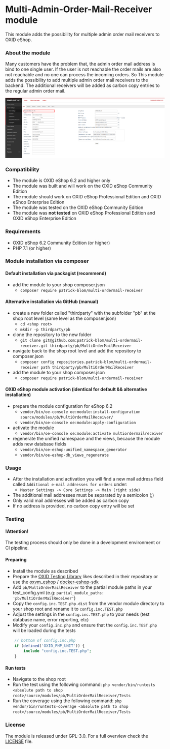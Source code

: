 Multi-Admin-Order-Mail-Receiver module
==================

This module adds the possibility for multiple admin order mail receivers to OXID eShop. 

### About the module
Many customers have the problem that, the admin order mail address is bind to one single user.
If the user is not reachable the order mails are also not reachable and no one can process the
incoming orders. So This module adds the possibility to add multiple admin order mail receivers
to the backend. The additional receivers will be added as carbon copy entries to the regular 
admin order mail.

![Image alt="preview of the module"](module-preview.png)

### Compatibility

* The module is OXID eShop 6.2 and higher only
* The module was built and will work on the OXID eShop Community Edition
* The module should work on OXID eShop Professional Edition and OXID eShop Enterprise Edition 
* The module was tested on the OXID eShop Community Edition
* The module was **not tested** on OXID eShop Professional Edition and OXID eShop Enterprise Edition 


### Requirements

* OXID eShop 6.2 Community Edition (or higher)
* PHP 7.1 (or higher)

### Module installation via composer

#### Default installation via packagist (recommend)
* add the module to your shop composer.json
    * `composer require patrick-blom/multi-ordermail-receiver`

#### Alternative installation via GitHub (manual)
* create a new folder called "thirdparty" with the subfolder "pb" at the shop root level (same level as the composer.json)
    * `cd <shop root>`
    * `mkdir -p thirdparty/pb`  
* clone the repository to the new folder
    * `git clone git@github.com:patrick-blom/multi-ordermail-receiver.git thirdparty/pb/MultiOrderMailReceiver` 
* navigate back to the shop root level and add the repository to composer.json
    * `composer config repositories.patrick-blom/multi-ordermail-receiver path thirdparty/pb/MultiOrderMailReceiver`
* add the module to your shop composer.json
    * `composer require patrick-blom/multi-ordermail-receiver`    

#### OXID eShop module activation (identical for default && alternative installation)
* prepare the module configuration for eShop 6.2
    * `vendor/bin/oe-console oe:module:install-configuration source/modules/pb/MultiOrderMailReceiver/`
    * `vendor/bin/oe-console oe:module:apply-configuration`
* activate the module
    * `vendor/bin/oe-console oe:module:activate multiordermailreceiver`
* regenerate the unified namespace and the views, because the module adds new database fields
    * `vendor/bin/oe-eshop-unified_namespace_generator`
    * `vendor/bin/oe-eshop-db_views_regenerate`

### Usage

* After the installation and activation you will find a new mail address field called `Additional e-mail addresses for orders` under:
    * `Master Settings -> Core Settings -> Main (right side)`
* The additional mail addresses must be separated by a semicolon (;)
* Only valid mail addresses will be added as carbon copy
* If no address is provided, no carbon copy entry will be set
   
### Testing

#### !Attention!
The testing process should only be done in a development environment or CI pipeline.

#### Preparing
* Install the module as described
* Prepare the [OXID Testing Library](https://github.com/OXID-eSales/testing_library) likes described in their repository 
or use the [oxvm_eshop](https://github.com/OXID-eSales/oxvm_eshop) / [docker-eshop-sdk](https://github.com/OXID-eSales/docker-eshop-sdk)
* Add `pb/MultiOrderMailReceiver` to the partial module paths in your test_config.yml (e.g: `partial_module_paths: 'pb/MultiOrderMailReceiver'`)
* Copy the `config.inc.TEST.php.dist` from the vendor module directory to your shop root and rename it to `config.inc.TEST.php`
* Adjust the settings in the `config.inc.TEST.php` to your needs (test database name, error reporting, etc)
* Modify your `config.inc.php` and ensure that the `config.inc.TEST.php` will be loaded during the tests
```php
    // bottom of config.inc.php
    if (defined('OXID_PHP_UNIT')) {
        include "config.inc.TEST.php";
    }
```

#### Run tests
* Navigate to the shop root
* Run the test using the following command: `php vendor/bin/runtests <absolute path to shop root>/source/modules/pb/MultiOrderMailReceiver/Tests`
* Run the coverage using the following command: `php vendor/bin/runtests-coverage <absolute path to shop root>/source/modules/pb/MultiOrderMailReceiver/Tests`


### License
The module is released under GPL-3.0. For a full overview check the [LICENSE](LICENSE) file.
